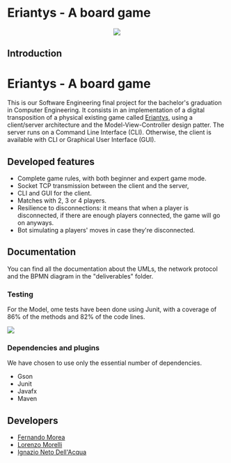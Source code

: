 
# Eriantys - A board game
<p align="center">
    <img src="https://www.craniocreations.it/wp-content/uploads/2021/06/Eriantys_scatola3Dombra-600x600.png">


## Introduction
# Eriantys - A board game

This is our Software Engineering final project for the bachelor's graduation in Computer Engineering.
It consists in an implementation of a digital transposition of a physical existing game called [Eriantys](https://www.craniocreations.it/prodotto/eriantys/), using a client/server architecture and the Model-View-Controller design patter.
The server runs on a Command Line Interface (CLI).
Otherwise, the client is available with CLI or Graphical User Interface (GUI).

## Developed features
- Complete game rules, with both beginner and expert game mode.
- Socket TCP transmission between the client and the server,
- CLI and GUI for the client.
- Matches with 2, 3 or 4 players.
- Resilience to disconnections: it means that when a player is disconnected, if there are enough players connected, the game will go on anyways.
- Bot simulating a players' moves in case they're disconnected.

## Documentation
You can find all the documentation about the UMLs, the network protocol and the BPMN diagram in the "deliverables" folder.

### Testing
For the Model, ome tests have been done using Junit, with a coverage of 86% of the methods and 82% of the code lines.

![](https://i.ibb.co/M7dvkmN/Senza-titolo.png)


### Dependencies and plugins
We have chosen to use only the essential number of dependencies.
-	Gson
-	Junit
-	Javafx
-	Maven

## Developers
- [Fernando Morea](https://github.com/fmorea)
- [Lorenzo Morelli](https://github.com/lorenzo-morelli)
- [Ignazio Neto Dell'Acqua](https://github.com/Ighi01)
